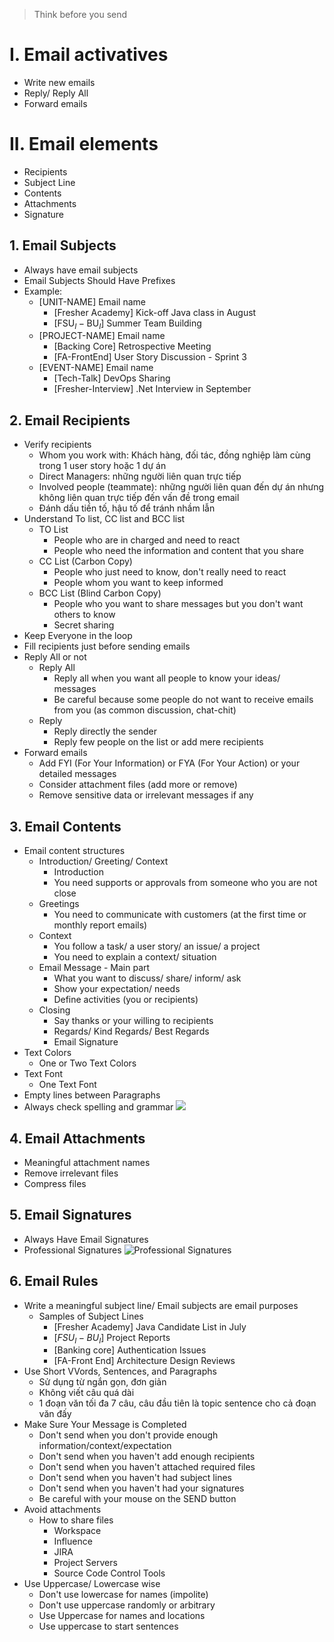 > Think before you send
# I. Email activatives
- Write new emails
- Reply/ Reply All
- Forward emails
# II. Email elements 
- Recipients
- Subject Line
- Contents
- Attachments
- Signature
## 1. Email Subjects
- Always have email subjects
- Email Subjects Should Have Prefixes
- Example:
	- [UNIT-NAME] Email name
		- [Fresher Academy] Kick-off Java class in August
		- $\text{[FSU}_{I}-\text{BU}_{I}]$ Summer Team Building
	- [PROJECT-NAME] Email name
		- [Backing Core] Retrospective Meeting
		- [FA-FrontEnd] User Story Discussion - Sprint 3
	- [EVENT-NAME] Email name
		- [Tech-Talk] DevOps Sharing
		- [Fresher-Interview] .Net Interview in September
## 2. Email Recipients
- Verify recipients
	- Whom you work with: Khách hàng, đối tác, đồng nghiệp làm cùng trong 1 user story hoặc 1 dự án
	- Direct Managers: những người liên quan trực tiếp
	- Involved people (teammate): những người liên quan đến dự án nhưng không liên quan trực tiếp đến vấn đề trong email
	- Đánh dấu tiền tố, hậu tố để tránh nhầm lẫn
- Understand To list, CC list and BCC list
	- TO List
		- People who are in charged and need to react
		- People who need the information and content that you share
	- CC List (Carbon Copy)
		- People who just need to know, don't really need to react
		- People whom you want to keep informed
	- BCC List (Blind Carbon Copy)
		- People who you want to share messages but you don't want others to know
		- Secret sharing
- Keep Everyone in the loop
- Fill recipients just before sending emails
- Reply All or not
	- Reply All
		- Reply all when you want all people to know your ideas/ messages
		- Be careful because some people do not want to receive emails from you (as common discussion, chat-chit)
	- Reply
		- Reply directly the sender
		- Reply few people on the list or add mere recipients
- Forward emails
	- Add FYI (For Your Information) or FYA (For Your Action) or your detailed messages
	- Consider attachment files (add more or remove)
	- Remove sensitive data or irrelevant messages if any
## 3. Email Contents
- Email content structures
	- Introduction/ Greeting/ Context
		- Introduction
		- You need supports or approvals from someone who you are not close
	- Greetings
		- You need to communicate with customers (at the first time or monthly report emails)
	- Context
		- You follow a task/ a user story/ an issue/ a project
		- You need to explain a context/ situation
	- Email Message - Main part
		-  What you want to discuss/ share/ inform/ ask
		- Show your expectation/ needs
		- Define activities (you or recipients)
	- Closing
		- Say thanks or your willing to recipients
		- Regards/ Kind Regards/ Best Regards
		- Email Signature
- Text Colors
	-  One or Two Text Colors
- Text Font 
	- One Text Font
- Empty lines between Paragraphs 
- Always check spelling and grammar
![](https://i.imgur.com/w2yKwHT.png)
## 4. Email Attachments
- Meaningful attachment names
- Remove irrelevant files
- Compress files
## 5. Email Signatures
- Always Have Email Signatures
- Professional Signatures ![Professional Signatures](https://i.imgur.com/oRzvg3o.png)
## 6. Email Rules
- Write a meaningful subject line/ Email subjects are email purposes
	- Samples of Subject Lines
		- [Fresher Academy] Java Candidate List in July
		- $[FSU_{I}-BU_{I}]$ Project Reports
		- [Banking core] Authentication Issues
		- [FA-Front End] Architecture Design Reviews
- Use Short VVords, Sentences, and Paragraphs
	- Sử dụng từ ngắn gọn, đơn giản
	- Không viết câu quá dài 
	- 1 đoạn văn tối đa 7 câu, câu đầu tiên là topic sentence cho cả đoạn văn đấy
- Make Sure Your Message is Completed
	- Don't send when you don't provide enough information/context/expectation
	- Don't send when you haven't add enough recipients
	- Don't send when you haven't attached required files
	- Don't send when you haven't had subject lines
	- Don't send when you haven't had your signatures
	- Be careful with your mouse on the SEND button
- Avoid attachments
	- How to share files
		- Workspace
		- Influence
		- JIRA
		- Project Servers
		- Source Code Control Tools
- Use Uppercase/ Lowercase wise
	- Don't use lowercase for names (impolite)
	- Don't use uppercase randomly or arbitrary
	- Use Uppercase for names and locations
	- Use uppercase to start sentences